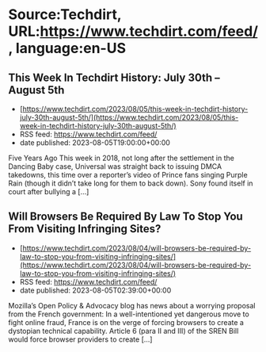 # Source:Techdirt, URL:https://www.techdirt.com/feed/, language:en-US

## This Week In Techdirt History: July 30th – August 5th
 - [https://www.techdirt.com/2023/08/05/this-week-in-techdirt-history-july-30th-august-5th/](https://www.techdirt.com/2023/08/05/this-week-in-techdirt-history-july-30th-august-5th/)
 - RSS feed: https://www.techdirt.com/feed/
 - date published: 2023-08-05T19:00:00+00:00

Five Years Ago This week in 2018, not long after the settlement in the Dancing Baby case, Universal was straight back to issuing DMCA takedowns, this time over a reporter&#8217;s video of Prince fans singing Purple Rain (though it didn&#8217;t take long for them to back down). Sony found itself in court after bullying a [&#8230;]

## Will Browsers Be Required By Law To Stop You From Visiting Infringing Sites?
 - [https://www.techdirt.com/2023/08/04/will-browsers-be-required-by-law-to-stop-you-from-visiting-infringing-sites/](https://www.techdirt.com/2023/08/04/will-browsers-be-required-by-law-to-stop-you-from-visiting-infringing-sites/)
 - RSS feed: https://www.techdirt.com/feed/
 - date published: 2023-08-05T02:39:00+00:00

Mozilla’s Open Policy &#38; Advocacy blog has news about&#160;a worrying proposal from the French government: In a well-intentioned yet dangerous move to fight online fraud, France is on the verge of forcing browsers to create a dystopian technical capability. Article 6 (para II and III) of the SREN Bill would force browser providers to create [&#8230;]

